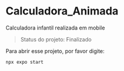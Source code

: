 # Calculadora_Animada
Calculadora infantil realizada em mobile
> Status do projeto: Finalizado

Para abrir esse projeto, por favor digite: 

```
npx expo start
```
